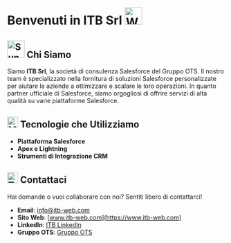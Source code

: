 # Benvenuti in ITB Srl <img src="https://raw.githubusercontent.com/Tarikul-Islam-Anik/Animated-Fluent-Emojis/master/Emojis/Hand%20gestures/Waving%20Hand%20Light%20Skin%20Tone.png" alt="Waving Hand Light Skin Tone" width="40" height="40" />

## <img src="https://raw.githubusercontent.com/Tarikul-Islam-Anik/Animated-Fluent-Emojis/master/Emojis/Travel%20and%20places/Sun%20Behind%20Small%20Cloud.png" alt="Sun Behind Small Cloud" width="40" height="40" />  Chi Siamo 

Siamo **ITB Srl**, la società di consulenza Salesforce del Gruppo OTS. Il nostro team è specializzato nella fornitura di soluzioni Salesforce personalizzate per aiutare le aziende a ottimizzare e scalare le loro operazioni. In quanto partner ufficiale di Salesforce, siamo orgogliosi di offrire servizi di alta qualità su varie piattaforme Salesforce.

##  <img src="https://raw.githubusercontent.com/Tarikul-Islam-Anik/Animated-Fluent-Emojis/master/Emojis/People%20with%20professions/Man%20Technologist%20Medium-Light%20Skin%20Tone.png" alt="Man Technologist Medium-Light Skin Tone" width="25" height="25" /> Tecnologie che Utilizziamo

- **Piattaforma Salesforce**
- **Apex e Lightning**
- **Strumenti di Integrazione CRM**

## <img src="https://raw.githubusercontent.com/Tarikul-Islam-Anik/Animated-Fluent-Emojis/master/Emojis/Objects/Telephone%20Receiver.png" alt="Telephone Receiver" width="25" height="25" /> Contattaci

Hai domande o vuoi collaborare con noi? Sentiti libero di contattarci!

- **Email**: info@itb-web.com
- **Sito Web**: [www.itb-web.com](https://www.itb-web.com)
- **LinkedIn**: [ITB LinkedIn](https://www.linkedin.com/company/itb-salesforce-inside)
- **Gruppo OTS**: [Gruppo OTS](https://gruppoots.com/)
